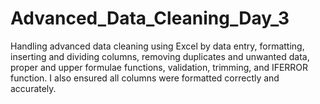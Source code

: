 # Advanced_Data_Cleaning_Day_3
Handling advanced data cleaning using Excel by data entry, formatting, inserting and dividing columns, removing duplicates and unwanted data, proper and upper formulae functions, validation, trimming, and IFERROR function. I also ensured all columns were formatted correctly and accurately.
